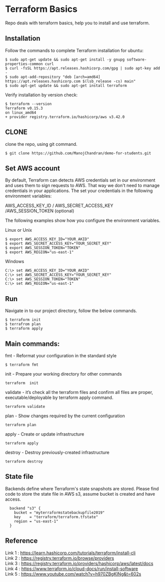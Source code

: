# Terraform Basics
Repo deals with terraform basics, help you to install and use terraform.

## Installation
Follow the commands to complete Terraform installation for ubuntu:
```
$ sudo apt-get update && sudo apt-get install -y gnupg software-properties-common curl
$ curl -fsSL https://apt.releases.hashicorp.com/gpg | sudo apt-key add -
$ sudo apt-add-repository "deb [arch=amd64] https://apt.releases.hashicorp.com $(lsb_release -cs) main"
$ sudo apt-get update && sudo apt-get install terraform
```
Verify installation by version check:

```
$ terraform --version
Terraform v0.15.3
on linux_amd64
+ provider registry.terraform.io/hashicorp/aws v3.42.0
```
## CLONE 

clone the repo, using git command.
```
$ git clone https://github.com/ManojChandran/demo-for-students.git
```

## Set AWS account
By default, Terraform can detects AWS credentials set in our environment and uses them to sign requests to AWS. That way we don't need to manage credentials in your applications. The set your credentials in the following environment variables:

AWS_ACCESS_KEY_ID / AWS_SECRET_ACCESS_KEY /AWS_SESSION_TOKEN (optional)

The following examples show how you configure the environment variables.

Linux or Unix

```
$ export AWS_ACCESS_KEY_ID="YOUR_AKID"
$ export AWS_SECRET_ACCESS_KEY="YOUR_SECRET_KEY"
$ export AWS_SESSION_TOKEN="TOKEN"
$ export AWS_REGION="us-east-1"
```

Windows
```
C:\> set AWS_ACCESS_KEY_ID="YOUR_AKID"
C:\> set AWS_SECRET_ACCESS_KEY="YOUR_SECRET_KEY"
C:\> set AWS_SESSION_TOKEN="TOKEN"
C:\> set AWS_REGION="us-east-1"
```

## Run
Navigate in to our project directory, follow the below commands.
```
$ terraform init
$ terrafrom plan 
$ terraform apply
```
## Main commands:
fmt - Reformat your configuration in the standard style
```
$ terraform fmt
```
init - Prepare your working directory for other commands 
```
terraform  init
```
validate - it’s check all the terraform files and confirm all files are proper, executable/deployable by terraform apply command.
```
terraform validate
```
plan - Show changes required by the current configuration
```
terraform plan
```
apply - Create or update infrastructure
```
terraform apply
```
destroy - Destroy previously-created infrastructure
```
terraform destroy
```

## State file
Backends define where Terraform's state snapshots are stored. Please find code to store the state file in AWS s3, 
assume bucket is created and have access.
```
  backend "s3" {
    bucket = "myterraformstatebackupfile2019"
    key    = "terraform/terraform.tfstate"
    region = "us-east-1"
  }
```
## Reference
Link 1 : https://learn.hashicorp.com/tutorials/terraform/install-cli </br>
Link 2 : https://registry.terraform.io/browse/providers </br>
Link 3 : https://registry.terraform.io/providers/hashicorp/aws/latest/docs </br>
Link 4 : https://www.terraform.io/cloud-docs/run/install-software  </br>
Link 5 : https://www.youtube.com/watch?v=h970ZBgKINg&t=602s  </br>
